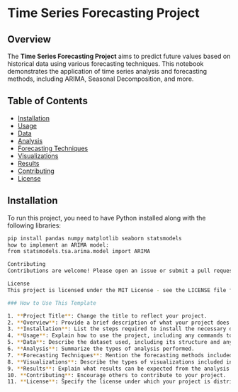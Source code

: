 # Time Series Forecasting Project

## Overview
The **Time Series Forecasting Project** aims to predict future values based on historical data using various forecasting techniques. This notebook demonstrates the application of time series analysis and forecasting methods, including ARIMA, Seasonal Decomposition, and more.

## Table of Contents
- [Installation](#installation)
- [Usage](#usage)
- [Data](#data)
- [Analysis](#analysis)
- [Forecasting Techniques](#forecasting-techniques)
- [Visualizations](#visualizations)
- [Results](#results)
- [Contributing](#contributing)
- [License](#license)

## Installation
To run this project, you need to have Python installed along with the following libraries:

```bash
pip install pandas numpy matplotlib seaborn statsmodels
how to implement an ARIMA model:
from statsmodels.tsa.arima.model import ARIMA

Contributing
Contributions are welcome! Please open an issue or submit a pull request for any improvements or suggestions.

License
This project is licensed under the MIT License - see the LICENSE file for details.

### How to Use This Template

1. **Project Title**: Change the title to reflect your project.
2. **Overview**: Provide a brief description of what your project does.
3. **Installation**: List the steps required to install the necessary dependencies.
4. **Usage**: Explain how to use the project, including any commands to run.
5. **Data**: Describe the dataset used, including its structure and any relevant details.
6. **Analysis**: Summarize the types of analysis performed.
7. **Forecasting Techniques**: Mention the forecasting methods included in the project and provide example code.
8. **Visualizations**: Describe the types of visualizations included in the project and provide example code.
9. **Results**: Explain what results can be expected from the analysis.
10. **Contributing**: Encourage others to contribute to your project.
11. **License**: Specify the license under which your project is distributed.

